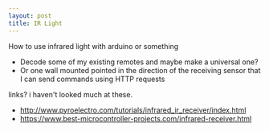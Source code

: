```yaml
---
layout: post
title: IR Light
---
```


How to use infrared light with arduino or something

- Decode some of my existing remotes and maybe make a universal one?
- Or one wall mounted pointed in the direction of the receiving sensor that I can send commands using HTTP requests

links? i haven't looked much at these.

- <http://www.pyroelectro.com/tutorials/infrared_ir_receiver/index.html>
- <https://www.best-microcontroller-projects.com/infrared-receiver.html>

